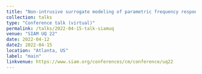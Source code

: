 ```yaml
---
title: "Non-intrusive surrogate modeling of parametric frequency response problems with applications to UQ"
collection: talks
type: "Conference talk (virtual)"
permalink: /talks/2022-04-15-talk-siamuq
venue: "SIAM UQ 22"
date: 2022-04-12
date2: 2022-04-15
location: "Atlanta, US"
label: "main"
linkvenue: https://www.siam.org/conferences/cm/conference/uq22
---
```

